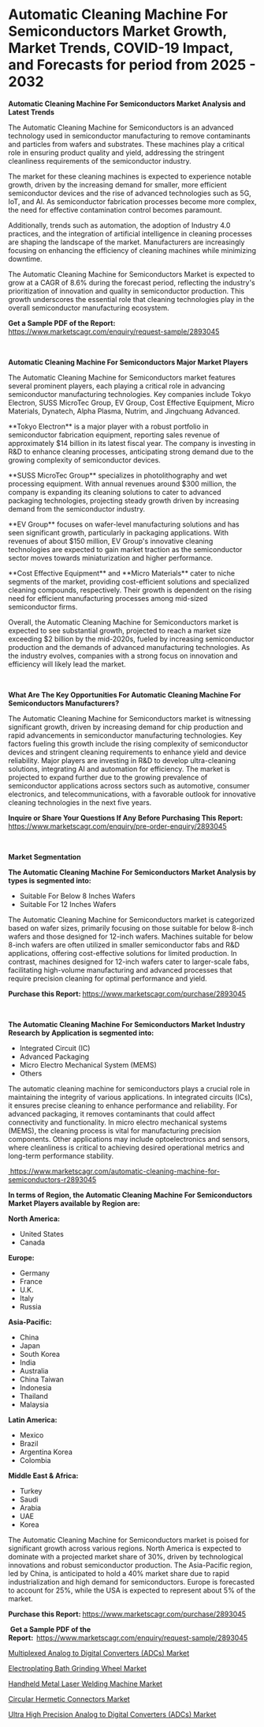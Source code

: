 <p><h1>Automatic Cleaning Machine For Semiconductors Market Growth, Market Trends, COVID-19 Impact, and Forecasts for period from 2025 - 2032</h1></p><p><strong>Automatic Cleaning Machine For Semiconductors Market Analysis and Latest Trends</strong></p>
<p><p>The Automatic Cleaning Machine for Semiconductors is an advanced technology used in semiconductor manufacturing to remove contaminants and particles from wafers and substrates. These machines play a critical role in ensuring product quality and yield, addressing the stringent cleanliness requirements of the semiconductor industry.</p><p>The market for these cleaning machines is expected to experience notable growth, driven by the increasing demand for smaller, more efficient semiconductor devices and the rise of advanced technologies such as 5G, IoT, and AI. As semiconductor fabrication processes become more complex, the need for effective contamination control becomes paramount. </p><p>Additionally, trends such as automation, the adoption of Industry 4.0 practices, and the integration of artificial intelligence in cleaning processes are shaping the landscape of the market. Manufacturers are increasingly focusing on enhancing the efficiency of cleaning machines while minimizing downtime. </p><p>The Automatic Cleaning Machine for Semiconductors Market is expected to grow at a CAGR of 8.6% during the forecast period, reflecting the industry's prioritization of innovation and quality in semiconductor production. This growth underscores the essential role that cleaning technologies play in the overall semiconductor manufacturing ecosystem.</p></p>
<p><strong>Get a Sample PDF of the Report:&nbsp;</strong> <a href="https://www.marketscagr.com/enquiry/request-sample/2893045?utm_campaign=1868&utm_medium=2&utm_source=Github&utm_content=ia&utm_term=15032025&utm_id=automatic-cleaning-machine-for-semiconductors">https://www.marketscagr.com/enquiry/request-sample/2893045</a></p>
<p>&nbsp;</p>
<p><strong>Automatic Cleaning Machine For Semiconductors Major Market Players</strong></p>
<p><p>The Automatic Cleaning Machine for Semiconductors market features several prominent players, each playing a critical role in advancing semiconductor manufacturing technologies. Key companies include Tokyo Electron, SUSS MicroTec Group, EV Group, Cost Effective Equipment, Micro Materials, Dynatech, Alpha Plasma, Nutrim, and Jingchuang Advanced.</p><p>**Tokyo Electron** is a major player with a robust portfolio in semiconductor fabrication equipment, reporting sales revenue of approximately $14 billion in its latest fiscal year. The company is investing in R&D to enhance cleaning processes, anticipating strong demand due to the growing complexity of semiconductor devices.</p><p>**SUSS MicroTec Group** specializes in photolithography and wet processing equipment. With annual revenues around $300 million, the company is expanding its cleaning solutions to cater to advanced packaging technologies, projecting steady growth driven by increasing demand from the semiconductor industry.</p><p>**EV Group** focuses on wafer-level manufacturing solutions and has seen significant growth, particularly in packaging applications. With revenues of about $150 million, EV Group's innovative cleaning technologies are expected to gain market traction as the semiconductor sector moves towards miniaturization and higher performance.</p><p>**Cost Effective Equipment** and **Micro Materials** cater to niche segments of the market, providing cost-efficient solutions and specialized cleaning compounds, respectively. Their growth is dependent on the rising need for efficient manufacturing processes among mid-sized semiconductor firms.</p><p>Overall, the Automatic Cleaning Machine for Semiconductors market is expected to see substantial growth, projected to reach a market size exceeding $2 billion by the mid-2020s, fueled by increasing semiconductor production and the demands of advanced manufacturing technologies. As the industry evolves, companies with a strong focus on innovation and efficiency will likely lead the market.</p></p>
<p>&nbsp;</p>
<p><strong>What Are The Key Opportunities For Automatic Cleaning Machine For Semiconductors Manufacturers?</strong></p>
<p><p>The Automatic Cleaning Machine for Semiconductors market is witnessing significant growth, driven by increasing demand for chip production and rapid advancements in semiconductor manufacturing technologies. Key factors fueling this growth include the rising complexity of semiconductor devices and stringent cleaning requirements to enhance yield and device reliability. Major players are investing in R&D to develop ultra-cleaning solutions, integrating AI and automation for efficiency. The market is projected to expand further due to the growing prevalence of semiconductor applications across sectors such as automotive, consumer electronics, and telecommunications, with a favorable outlook for innovative cleaning technologies in the next five years.</p></p>
<p><strong>Inquire or Share Your Questions If Any Before Purchasing This Report:</strong> <a href="https://www.marketscagr.com/enquiry/pre-order-enquiry/2893045?utm_campaign=1868&utm_medium=2&utm_source=Github&utm_content=ia&utm_term=15032025&utm_id=automatic-cleaning-machine-for-semiconductors">https://www.marketscagr.com/enquiry/pre-order-enquiry/2893045</a></p>
<p>&nbsp;</p>
<p><strong>Market Segmentation</strong></p>
<p><strong>The Automatic Cleaning Machine For Semiconductors Market Analysis by types is segmented into:</strong></p>
<p><ul><li>Suitable For Below 8 Inches Wafers</li><li>Suitable For 12 Inches Wafers</li></ul></p>
<p><p>The Automatic Cleaning Machine for Semiconductors market is categorized based on wafer sizes, primarily focusing on those suitable for below 8-inch wafers and those designed for 12-inch wafers. Machines suitable for below 8-inch wafers are often utilized in smaller semiconductor fabs and R&D applications, offering cost-effective solutions for limited production. In contrast, machines designed for 12-inch wafers cater to larger-scale fabs, facilitating high-volume manufacturing and advanced processes that require precision cleaning for optimal performance and yield.</p></p>
<p><strong>Purchase this Report:&nbsp;</strong><a href="https://www.marketscagr.com/purchase/2893045?utm_campaign=1868&utm_medium=2&utm_source=Github&utm_content=ia&utm_term=15032025&utm_id=automatic-cleaning-machine-for-semiconductors">https://www.marketscagr.com/purchase/2893045</a></p>
<p>&nbsp;</p>
<p><strong>The Automatic Cleaning Machine For Semiconductors Market Industry Research by Application is segmented into:</strong></p>
<p><ul><li>Integrated Circuit (IC)</li><li>Advanced Packaging</li><li>Micro Electro Mechanical System (MEMS)</li><li>Others</li></ul></p>
<p><p>The automatic cleaning machine for semiconductors plays a crucial role in maintaining the integrity of various applications. In integrated circuits (ICs), it ensures precise cleaning to enhance performance and reliability. For advanced packaging, it removes contaminants that could affect connectivity and functionality. In micro electro mechanical systems (MEMS), the cleaning process is vital for manufacturing precision components. Other applications may include optoelectronics and sensors, where cleanliness is critical to achieving desired operational metrics and long-term performance stability.</p></p>
<p><a href="https://www.marketscagr.com/automatic-cleaning-machine-for-semiconductors-r2893045?utm_campaign=1868&utm_medium=2&utm_source=Github&utm_content=ia&utm_term=15032025&utm_id=automatic-cleaning-machine-for-semiconductors">&nbsp;https://www.marketscagr.com/automatic-cleaning-machine-for-semiconductors-r2893045</a></p>
<p><strong>In terms of Region, the Automatic Cleaning Machine For Semiconductors Market Players available by Region are:</strong></p>
<p>
    <p> <strong> North America: </strong>
        <ul>
            <li>United States</li>
            <li>Canada</li>
        </ul>
        </p> 
    <p> <strong> Europe: </strong>
        <ul>
            <li>Germany</li>
            <li>France</li>
            <li>U.K.</li>
            <li>Italy</li>
            <li>Russia</li>
        </ul>
        </p> 
    <p> <strong> Asia-Pacific: </strong>
        <ul>
            <li>China</li>
            <li>Japan</li>
            <li>South Korea</li>
            <li>India</li>
            <li>Australia</li>
            <li>China Taiwan</li>
            <li>Indonesia</li>
            <li>Thailand</li>
            <li>Malaysia</li>
        </ul>
        </p> 
    <p> <strong> Latin America: </strong>
        <ul>
            <li>Mexico</li>
            <li>Brazil</li>
            <li>Argentina Korea</li>
            <li>Colombia</li>
        </ul>
        </p> 
    <p> <strong> Middle East & Africa: </strong>
        <ul>
            <li>Turkey</li>
            <li>Saudi</li>
            <li>Arabia</li>
            <li>UAE</li>
            <li>Korea</li>
        </ul>
    </p>
    </p>
<p><p>The Automatic Cleaning Machine for Semiconductors market is poised for significant growth across various regions. North America is expected to dominate with a projected market share of 30%, driven by technological innovations and robust semiconductor production. The Asia-Pacific region, led by China, is anticipated to hold a 40% market share due to rapid industrialization and high demand for semiconductors. Europe is forecasted to account for 25%, while the USA is expected to represent about 5% of the market.</p></p>
<p><strong>Purchase this Report: </strong><a href="https://www.marketscagr.com/purchase/2893045?utm_campaign=1868&utm_medium=2&utm_source=Github&utm_content=ia&utm_term=15032025&utm_id=automatic-cleaning-machine-for-semiconductors">https://www.marketscagr.com/purchase/2893045</a></p>
<p>&nbsp;<strong>Get a Sample PDF of the Report:&nbsp;&nbsp;</strong><a href="https://www.marketscagr.com/enquiry/request-sample/2893045?utm_campaign=1868&utm_medium=2&utm_source=Github&utm_content=ia&utm_term=15032025&utm_id=automatic-cleaning-machine-for-semiconductors">https://www.marketscagr.com/enquiry/request-sample/2893045</a></p>
<p><strong></strong></p>
<p><p><a href="https://github.com/naanaafranxu/Market-Research-Report-List-1/blob/main/multiplexed-analog-to-digital-converters-adcs-market.md?utm_campaign=1868&utm_medium=2&utm_source=Github&utm_content=ia&utm_term=15032025&utm_id=automatic-cleaning-machine-for-semiconductors">Multiplexed Analog to Digital Converters (ADCs) Market</a></p><p><a href="https://github.com/goliareanoyh/Market-Research-Report-List-1/blob/main/electroplating-bath-grinding-wheel-market.md?utm_campaign=1868&utm_medium=2&utm_source=Github&utm_content=ia&utm_term=15032025&utm_id=automatic-cleaning-machine-for-semiconductors">Electroplating Bath Grinding Wheel Market</a></p><p><a href="https://github.com/RickHolmes3/Market-Research-Report-List-7/blob/main/handheld-metal-laser-welding-machine-market.md?utm_campaign=1868&utm_medium=2&utm_source=Github&utm_content=ia&utm_term=15032025&utm_id=automatic-cleaning-machine-for-semiconductors">Handheld Metal Laser Welding Machine Market</a></p><p><a href="https://github.com/nyanikumchu/Market-Research-Report-List-1/blob/main/circular-hermetic-connectors-market.md?utm_campaign=1868&utm_medium=2&utm_source=Github&utm_content=ia&utm_term=15032025&utm_id=automatic-cleaning-machine-for-semiconductors">Circular Hermetic Connectors Market</a></p><p><a href="https://github.com/suebabuhai/Market-Research-Report-List-1/blob/main/ultra-high-precision-analog-to-digital-converters-adcs-market.md?utm_campaign=1868&utm_medium=2&utm_source=Github&utm_content=ia&utm_term=15032025&utm_id=automatic-cleaning-machine-for-semiconductors">Ultra High Precision Analog to Digital Converters (ADCs) Market</a></p></p>